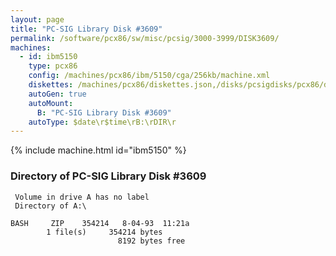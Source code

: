 ```yaml
---
layout: page
title: "PC-SIG Library Disk #3609"
permalink: /software/pcx86/sw/misc/pcsig/3000-3999/DISK3609/
machines:
  - id: ibm5150
    type: pcx86
    config: /machines/pcx86/ibm/5150/cga/256kb/machine.xml
    diskettes: /machines/pcx86/diskettes.json,/disks/pcsigdisks/pcx86/diskettes.json
    autoGen: true
    autoMount:
      B: "PC-SIG Library Disk #3609"
    autoType: $date\r$time\rB:\rDIR\r
---
```


{% include machine.html id="ibm5150" %}

### Directory of PC-SIG Library Disk #3609

     Volume in drive A has no label
     Directory of A:\

    BASH     ZIP    354214   8-04-93  11:21a
            1 file(s)     354214 bytes
                            8192 bytes free
